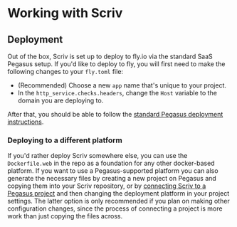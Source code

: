 Working with Scriv
==================

## Deployment

Out of the box, Scriv is set up to deploy to fly.io via the standard SaaS Pegasus setup.
If you'd like to deploy to fly, you will first need to make the following changes to your `fly.toml` file:

- (Recommended) Choose a new `app` name that's unique to your project.
- In the `http_service.checks.headers`, change the `Host` variable to the domain you are deploying to.

After that, you should be able to follow the [standard Pegasus deployment instructions](../deployment/fly.md).

### Deploying to a different platform

If you'd rather deploy Scriv somewhere else, you can use the `Dockerfile.web` in the repo as a foundation
for any other docker-based platform. If you want to use a Pegasus-supported platform you can also generate the necessary
files by creating a new project on Pegasus and copying them into your Scriv repository,
or by [connecting Scriv to a Pegasus project](./connecting.md) and then changing the deployment platform in your project settings.
The latter option is only recommended if you plan on making other configuration changes, since the process of connecting
a project is more work than just copying the files across.
